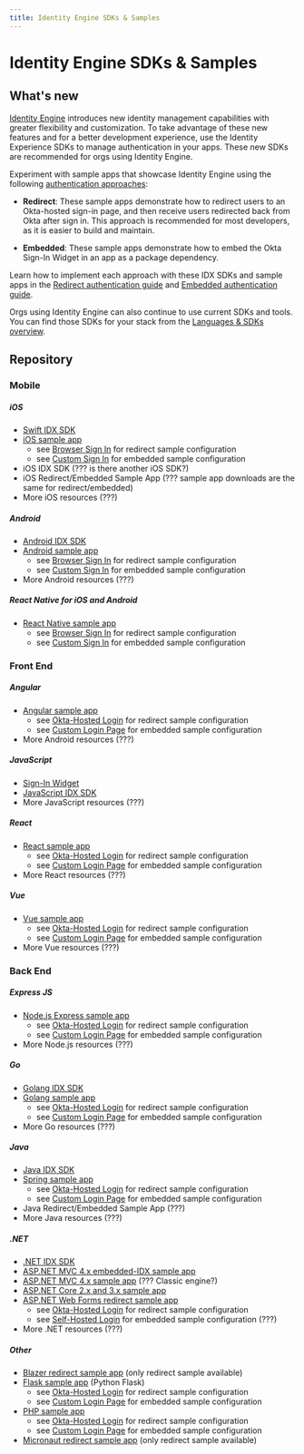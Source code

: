 ```yaml
---
title: Identity Engine SDKs & Samples
---
```


# Identity Engine SDKs & Samples

<ApiLifecycle access="ie" />

## What's new

[Identity Engine](/docs/concepts/ie-intro/) introduces new identity management capabilities with greater flexibility and customization. To take advantage of these new features and for a better development experience, use the Identity Experience SDKs to manage authentication in your apps. These new SDKs are recommended for orgs using Identity Engine.
<!-- Identity Engine introduces new capabilities and design patterns. To take advantage of these new features and provide a better development experience, new Okta Identity Experience (IDX) SDKs are available and recommended for orgs using Identity Engine. -->

Experiment with sample apps that showcase Identity Engine using the following [authentication approaches](/docs/concepts/redirect-vs-embedded/):
<!-- We also have new sample apps for you to experiment with Identity Engine authentication, for multiple authentication approaches: -->

* **Redirect**: These sample apps demonstrate how to redirect users to an Okta-hosted sign-in page, and then receive users redirected back from Okta after sign in. This approach is recommended for most developers, as it is easier to build and maintain.
<!--This approach is much easier to build and maintain, and is recommended for most developers.-->

* **Embedded**: These sample apps demonstrate how to embed the Okta Sign-In Widget in an app as a package dependency.

Learn how to implement each approach with these IDX SDKs and sample apps in the [Redirect authentication guide](/docs/guides/sampleapp-oie-redirectauth/) and [Embedded authentication guide](/docs/guides/oie-embedded-sdk-start-with-use-case/).

Orgs using Identity Engine can also continue to use current SDKs and tools. You can find those SDKs for your stack from the [Languages & SDKs overview](/code/).
<!-- Orgs using Identity Engine can also continue to use current SDKs and tools, including  Authentication, Management, and Hooks SDKs. You can find those SDKs for your stack from the Languages & SDKs overview. -->

## Repository

### Mobile

##### iOS

* [Swift IDX SDK](https://github.com/okta/okta-idx-swift) 
* [iOS sample app](https://github.com/okta/samples-ios)
	- see [Browser Sign In](https://github.com/okta/samples-ios/tree/master/browser-sign-in) for redirect sample configuration
	- see [Custom Sign In](https://github.com/okta/samples-ios/tree/master/custom-sign-in) for embedded sample configuration
* iOS IDX SDK (??? is there another iOS SDK?)
* iOS Redirect/Embedded Sample App (??? sample app downloads are the same for redirect/embedded)
* More iOS resources (???)

##### Android

* [Android IDX SDK](https://github.com/okta/okta-idx-android)
* [Android sample app](https://github.com/okta/samples-android)
	- see [Browser Sign In](https://github.com/okta/samples-android/tree/master/browser-sign-in) for redirect sample configuration
	- see [Custom Sign In](https://github.com/okta/samples-android/tree/master/custom-sign-in) for embedded sample configuration
* More Android resources (???)

##### React Native for iOS and Android

* [React Native sample app](https://github.com/okta/samples-js-react-native)
	- see [Browser Sign In](https://github.com/okta/samples-js-react-native/tree/master/browser-sign-in) for redirect sample configuration
	- see [Custom Sign In](https://github.com/okta/samples-js-react-native/tree/master/custom-sign-in) for embedded sample configuration

### Front End

##### Angular

* [Angular sample app](https://github.com/okta/samples-js-angular)
	- see [Okta-Hosted Login](https://github.com/okta/samples-js-angular/tree/master/okta-hosted-login) for redirect sample configuration
	- see [Custom Login Page](https://github.com/okta/samples-js-angular/tree/master/custom-login) for embedded sample configuration
* More Android resources (???)

##### JavaScript

* [Sign-In Widget](https://github.com/okta/okta-signin-widget)
* [JavaScript IDX SDK](https://github.com/okta/okta-idx-js)
* More JavaScript resources (???)

##### React

* [React sample app](https://github.com/okta/samples-js-react)
	- see [Okta-Hosted Login](https://github.com/okta/samples-js-react/tree/master/okta-hosted-login) for redirect sample configuration
	- see [Custom Login Page](https://github.com/okta/samples-js-react/tree/master/custom-login) for embedded sample configuration
* More React resources (???)

##### Vue

* [Vue sample app](https://github.com/okta/samples-js-vue)
	- see [Okta-Hosted Login](https://github.com/okta/samples-js-vue/tree/master/okta-hosted-login) for redirect sample configuration
	- see [Custom Login Page](https://github.com/okta/samples-js-vue/tree/master/custom-login) for embedded sample configuration
* More Vue resources (???)

### Back End

##### Express JS

* [Node.js Express sample app](https://github.com/okta/samples-nodejs-express-4)
	- see [Okta-Hosted Login](https://github.com/okta/samples-nodejs-express-4/tree/master/okta-hosted-login) for redirect sample configuration
	- see [Custom Login Page](https://github.com/okta/samples-nodejs-express-4/tree/master/custom-login) for embedded sample configuration
* More Node.js resources (???)

##### Go

* [Golang IDX SDK](https://github.com/okta/okta-idx-golang)
* [Golang sample app](https://github.com/okta/samples-golang)
	- see [Okta-Hosted Login](https://github.com/okta/samples-golang/tree/master/okta-hosted-login) for redirect sample configuration
	- see [Custom Login Page](https://github.com/okta/samples-golang/tree/master/custom-login) for embedded sample configuration
* More Go resources (???)

##### Java

* [Java IDX SDK](https://github.com/okta/okta-idx-java)
* [Spring sample app](https://github.com/okta/samples-java-spring)
	- see [Okta-Hosted Login](https://github.com/okta/samples-java-spring/tree/master/okta-hosted-login) for redirect sample configuration
	- see [Custom Login Page](https://github.com/okta/samples-java-spring/tree/master/custom-login) for embedded sample configuration
* Java Redirect/Embedded Sample App (???)
* More Java resources (???)

##### .NET

* [.NET IDX SDK](https://github.com/okta/okta-idx-dotnet)
* [ASP.NET MVC 4.x embedded-IDX sample app](https://github.com/okta/okta-idx-dotnet/tree/master/samples/samples-aspnet)
* [ASP.NET MVC 4.x sample app](https://github.com/okta/samples-aspnet) (??? Classic engine?)
* [ASP.NET Core 2.x and 3.x sample app](https://github.com/okta/samples-aspnetcore)
* [ASP.NET Web Forms redirect sample app](https://github.com/okta/samples-aspnet-webforms)
	- see [Okta-Hosted Login](https://github.com/okta/samples-aspnet-webforms/tree/master/okta-hosted-login) for redirect sample configuration
	- see [Self-Hosted Login](https://github.com/okta/samples-aspnet-webforms/tree/master/self-hosted-login) for embedded sample configuration (???)
* More .NET resources (???)

##### Other
* [Blazer redirect sample app](https://github.com/okta/samples-blazor) (only redirect sample available)
* [Flask sample app](https://github.com/okta/samples-python-flask) (Python Flask)
	- see [Okta-Hosted Login](https://github.com/okta/samples-python-flask/tree/master/okta-hosted-login) for redirect sample configuration
	- see [Custom Login Page](https://github.com/okta/samples-python-flask/tree/master/custom-login) for embedded sample configuration
* [PHP sample app](https://github.com/okta/samples-php)
	- see [Okta-Hosted Login](https://github.com/okta/samples-php/tree/develop/okta-hosted-login) for redirect sample configuration
	- see [Custom Login Page](https://github.com/okta/samples-php/tree/develop/custom-login) for embedded sample configuration
* [Micronaut redirect sample app](https://github.com/okta/samples-java-micronaut) (only redirect sample available)

